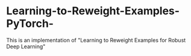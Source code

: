 # Learning-to-Reweight-Examples-PyTorch-
This is an implementation of  "Learning to Reweight Examples for Robust Deep Learning" 
